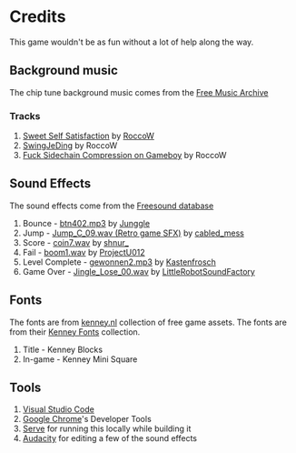 # Credits

This game wouldn't be as fun without a lot of help along the way.

## Background music
The chip tune background music comes from the [Free Music Archive](http://freemusicarchive.org/)

### Tracks
1. [Sweet Self Satisfaction](http://freemusicarchive.org/music/RoccoW/_1035/RoccoW_-__-_08_Sweet_Self_Satisfaction) by [RoccoW](http://freemusicarchive.org/music/RoccoW/)
1. [SwingJeDing](http://freemusicarchive.org/music/RoccoW/_1035/RoccoW_-__-_04_SwingJeDing) by RoccoW
1. [Fuck Sidechain Compression on Gameboy](http://freemusicarchive.org/music/RoccoW/_1035/RoccoW_-__-_07_Fuck_Sidechain_Compression_on_Gameboy) by RoccoW

## Sound Effects
The sound effects come from the [Freesound database](https://freesound.org/)

1. Bounce - [btn402.mp3](https://freesound.org/people/junggle/sounds/26777/) by [Junggle](https://freesound.org/people/junggle/)
1. Jump - [Jump_C_09.wav (Retro game SFX)](https://freesound.org/people/cabled_mess/sounds/350899/) by [cabled_mess](https://freesound.org/people/cabled_mess/)
1. Score - [coin7.wav](https://freesound.org/people/shnur_/sounds/336934/) by [shnur_](https://freesound.org/people/shnur_/)
1. Fail - [boom1.wav](https://freesound.org/people/ProjectsU012/sounds/361017/) by [ProjectU012](https://freesound.org/people/ProjectsU012/)
1. Level Complete - [gewonnen2.mp3](https://freesound.org/people/Kastenfrosch/sounds/162458/) by [Kastenfrosch](https://freesound.org/people/Kastenfrosch/)
1. Game Over - [Jingle_Lose_00.wav](https://freesound.org/people/LittleRobotSoundFactory/sounds/270329/) by [LittleRobotSoundFactory](https://freesound.org/people/LittleRobotSoundFactory/)

## Fonts
The fonts are from [kenney.nl](http://kenney.nl) collection of free game assets. The fonts are from their [Kenney Fonts](http://kenney.nl/assets/kenney-fonts) collection.

1. Title - Kenney Blocks
1. In-game - Kenney Mini Square

## Tools

1. [Visual Studio Code](https://code.visualstudio.com/)
1. [Google Chrome](https://google.com/chrome)'s Developer Tools
1. [Serve](https://github.com/zeit/serve) for running this locally while building it
1. [Audacity](http://www.audacityteam.org/) for editing a few of the sound effects
